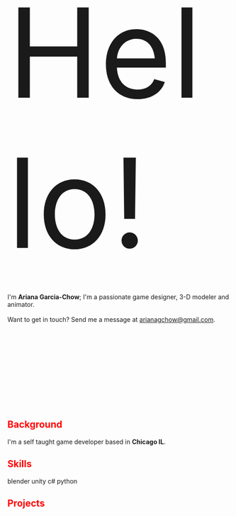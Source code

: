 \
\
\
\
<span style="font-size:20em">Hello!</span>
\
\
\
I'm **Ariana Garcia-Chow**; I'm a passionate game designer, 3-D modeler and animator.
\
\
Want to get in touch? Send me a  message at <span style="color:red"><u>arianagchow@gmail.com</u></span>.
\
\
\
\
\
\
\
\
\
\
\
<br/>
## <span style="color:red">Background</span>

I'm a self taught game developer based in **Chicago IL**.

## <span style="color:red">Skills</span>
blender
unity
c#
python

## <span style="color:red">Projects</span>



